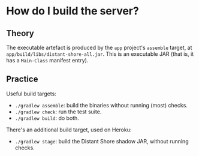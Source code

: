 # How do I build the server?

## Theory

The executable artefact is produced by the `app` project's `assemble` target, at `app/build/libs/distant-shore-all.jar`. This is an executable JAR (that is, it has a `Main-Class` manifest entry).

## Practice

Useful build targets:

* `./gradlew assemble`: build the binaries without running (most) checks.
* `./gradlew check`: run the test suite.
* `./gradlew build`: do both.

There's an additional build target, used on Heroku:

* `./gradlew stage`: build the Distant Shore shadow JAR, without running checks.
